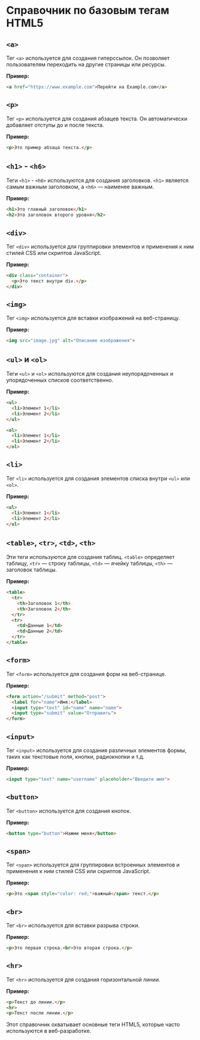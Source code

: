 # Справочник по базовым тегам HTML5

## `<a>`
Тег `<a>` используется для создания гиперссылок. Он позволяет пользователям переходить на другие страницы или ресурсы.

**Пример:**
```html
<a href="https://www.example.com">Перейти на Example.com</a>
```

## `<p>`
Тег `<p>` используется для создания абзацев текста. Он автоматически добавляет отступы до и после текста.

**Пример:**
```html
<p>Это пример абзаца текста.</p>
```

## `<h1>` - `<h6>`
Теги `<h1>` - `<h6>` используются для создания заголовков. `<h1>` является самым важным заголовком, а `<h6>` — наименее важным.

**Пример:**
```html
<h1>Это главный заголовок</h1>
<h2>Это заголовок второго уровня</h2>
```

## `<div>`
Тег `<div>` используется для группировки элементов и применения к ним стилей CSS или скриптов JavaScript.

**Пример:**
```html
<div class="container">
  <p>Это текст внутри div.</p>
</div>
```

## `<img>`
Тег `<img>` используется для вставки изображений на веб-страницу.

**Пример:**
```html
<img src="image.jpg" alt="Описание изображения">
```

## `<ul>` и `<ol>`
Теги `<ul>` и `<ol>` используются для создания неупорядоченных и упорядоченных списков соответственно.

**Пример:**
```html
<ul>
  <li>Элемент 1</li>
  <li>Элемент 2</li>
</ul>

<ol>
  <li>Элемент 1</li>
  <li>Элемент 2</li>
</ol>
```

## `<li>`
Тег `<li>` используется для создания элементов списка внутри `<ul>` или `<ol>`.

**Пример:**
```html
<ul>
  <li>Элемент 1</li>
  <li>Элемент 2</li>
</ul>
```

## `<table>`, `<tr>`, `<td>`, `<th>`
Эти теги используются для создания таблиц. `<table>` определяет таблицу, `<tr>` — строку таблицы, `<td>` — ячейку таблицы, `<th>` — заголовок таблицы.

**Пример:**
```html
<table>
  <tr>
    <th>Заголовок 1</th>
    <th>Заголовок 2</th>
  </tr>
  <tr>
    <td>Данные 1</td>
    <td>Данные 2</td>
  </tr>
</table>
```

## `<form>`
Тег `<form>` используется для создания форм на веб-странице.

**Пример:**
```html
<form action="/submit" method="post">
  <label for="name">Имя:</label>
  <input type="text" id="name" name="name">
  <input type="submit" value="Отправить">
</form>
```

## `<input>`
Тег `<input>` используется для создания различных элементов формы, таких как текстовые поля, кнопки, радиокнопки и т.д.

**Пример:**
```html
<input type="text" name="username" placeholder="Введите имя">
```

## `<button>`
Тег `<button>` используется для создания кнопок.

**Пример:**
```html
<button type="button">Нажми меня</button>
```

## `<span>`
Тег `<span>` используется для группировки встроенных элементов и применения к ним стилей CSS или скриптов JavaScript.

**Пример:**
```html
<p>Это <span style="color: red;">важный</span> текст.</p>
```

## `<br>`
Тег `<br>` используется для вставки разрыва строки.

**Пример:**
```html
<p>Это первая строка.<br>Это вторая строка.</p>
```

## `<hr>`
Тег `<hr>` используется для создания горизонтальной линии.

**Пример:**
```html
<p>Текст до линии.</p>
<hr>
<p>Текст после линии.</p>
```

Этот справочник охватывает основные теги HTML5, которые часто используются в веб-разработке.
